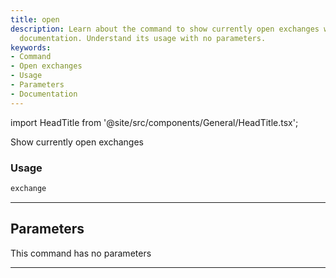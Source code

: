 ```yaml
---
title: open
description: Learn about the command to show currently open exchanges with our detailed
  documentation. Understand its usage with no parameters.
keywords:
- Command
- Open exchanges
- Usage
- Parameters
- Documentation
---
```


import HeadTitle from '@site/src/components/General/HeadTitle.tsx';

<HeadTitle title="stocks /th/open - Reference | OpenBB Terminal Docs" />

Show currently open exchanges

### Usage

```python wordwrap
exchange
```

---

## Parameters

This command has no parameters


---

